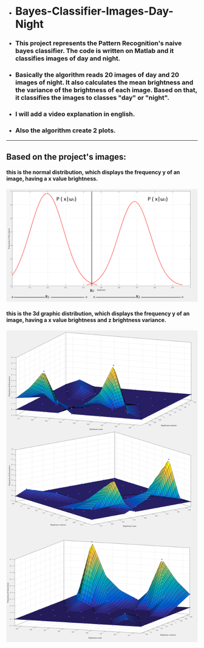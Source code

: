  - # Bayes-Classifier-Images-Day-Night
 - ### This project represents the Pattern Recognition's naive bayes classifier. The code is written on Matlab and it classifies images of day and night.
 - ### Basically the algorithm reads 20 images of day and 20 images of night. It also calculates the mean brightness and the variance of the brightness of each image. Based on that, it classifies the images to classes "day" or "night".
 - ### I will add a video explanation in english.
 - ### Also the algorithm create 2 plots.
  
  ________________________________________________________________________________________
  ## Based on the project's images:
#### this is the normal distribution, which displays the frequency y of an image, having a x value brightness.
  
  
  ![Image](https://raw.githubusercontent.com/TasoulasTheofanis/Bayes-Classifier-Images-Day-Night/master/Screenshots%20-%20Matlab/01%20-%20Frequency%20x%20Bright.png)
  
  
  
#### this is the 3d graphic distribution, which displays the frequency y of an image, having a x value brightness and z brightness variance. 
  
  
   ![Image](https://raw.githubusercontent.com/TasoulasTheofanis/Bayes-Classifier-Images-Day-Night/master/Screenshots%20-%20Matlab/04%20-%20Bright%20x%20Variance%20x%20Frequency.png)
